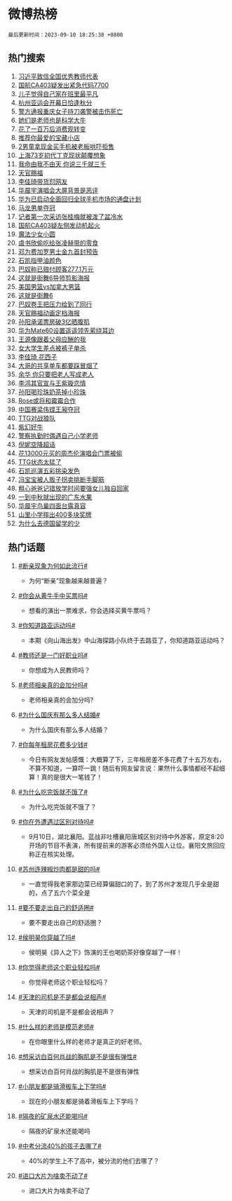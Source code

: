 # 微博热榜

`最后更新时间：2023-09-10 18:25:38 +0800`

## 热门搜索

1. [习近平致信全国优秀教师代表](https://m.weibo.cn/search?containerid=100103type%3D1%26t%3D10%26q%3D%23%E4%B9%A0%E8%BF%91%E5%B9%B3%E8%87%B4%E4%BF%A1%E5%85%A8%E5%9B%BD%E4%BC%98%E7%A7%80%E6%95%99%E5%B8%88%E4%BB%A3%E8%A1%A8%23&stream_entry_id=51&isnewpage=1&extparam=seat%3D1%26dgr%3D0%26cate%3D10103%26stream_entry_id%3D51%26pos%3D0%26filter_type%3Drealtimehot%26c_type%3D51%26display_time%3D1694341536%26pre_seqid%3D169434153637703268289)
1. [国航CA403疑发出紧急代码7700](https://m.weibo.cn/search?containerid=100103type%3D1%26t%3D10%26q%3D%23%E5%9B%BD%E8%88%AACA403%E7%96%91%E5%8F%91%E5%87%BA%E7%B4%A7%E6%80%A5%E4%BB%A3%E7%A0%817700%23&stream_entry_id=31&isnewpage=1&extparam=seat%3D1%26flag%3D1%26cate%3D5001%26filter_type%3Drealtimehot%26dgr%3D0%26q%3D%2523%25E5%259B%25BD%25E8%2588%25AACA403%25E7%2596%2591%25E5%258F%2591%25E5%2587%25BA%25E7%25B4%25A7%25E6%2580%25A5%25E4%25BB%25A3%25E7%25A0%25817700%2523%26band_rank%3D1%26realpos%3D1%26stream_entry_id%3D31%26pos%3D0%26lcate%3D5001%26c_type%3D31%26display_time%3D1694341536%26pre_seqid%3D169434153637703268289)
1. [儿子觉得自己家在班里最平凡](https://m.weibo.cn/search?containerid=100103type%3D1%26t%3D10%26q%3D%23%E5%84%BF%E5%AD%90%E8%A7%89%E5%BE%97%E8%87%AA%E5%B7%B1%E5%AE%B6%E5%9C%A8%E7%8F%AD%E9%87%8C%E6%9C%80%E5%B9%B3%E5%87%A1%23&stream_entry_id=31&isnewpage=1&extparam=seat%3D1%26flag%3D32768%26cate%3D5001%26filter_type%3Drealtimehot%26dgr%3D0%26q%3D%2523%25E5%2584%25BF%25E5%25AD%2590%25E8%25A7%2589%25E5%25BE%2597%25E8%2587%25AA%25E5%25B7%25B1%25E5%25AE%25B6%25E5%259C%25A8%25E7%258F%25AD%25E9%2587%258C%25E6%259C%2580%25E5%25B9%25B3%25E5%2587%25A1%2523%26band_rank%3D2%26realpos%3D2%26stream_entry_id%3D31%26pos%3D1%26lcate%3D5001%26c_type%3D31%26display_time%3D1694341536%26pre_seqid%3D169434153637703268289)
1. [杭州亚运会开幕日恰逢秋分](https://m.weibo.cn/search?containerid=100103type%3D1%26t%3D10%26q%3D%23%E6%9D%AD%E5%B7%9E%E4%BA%9A%E8%BF%90%E4%BC%9A%E5%BC%80%E5%B9%95%E6%97%A5%E6%81%B0%E9%80%A2%E7%A7%8B%E5%88%86%23&stream_entry_id=31&isnewpage=1&extparam=seat%3D1%26flag%3D0%26cate%3D5001%26filter_type%3Drealtimehot%26dgr%3D0%26q%3D%2523%25E6%259D%25AD%25E5%25B7%259E%25E4%25BA%259A%25E8%25BF%2590%25E4%25BC%259A%25E5%25BC%2580%25E5%25B9%2595%25E6%2597%25A5%25E6%2581%25B0%25E9%2580%25A2%25E7%25A7%258B%25E5%2588%2586%2523%26band_rank%3D3%26realpos%3D3%26stream_entry_id%3D31%26pos%3D2%26lcate%3D5001%26c_type%3D31%26display_time%3D1694341536%26pre_seqid%3D169434153637703268289)
1. [警方通报重庆女子持刀袭警被击伤死亡](https://m.weibo.cn/search?containerid=100103type%3D1%26t%3D10%26q%3D%23%E8%AD%A6%E6%96%B9%E9%80%9A%E6%8A%A5%E9%87%8D%E5%BA%86%E5%A5%B3%E5%AD%90%E6%8C%81%E5%88%80%E8%A2%AD%E8%AD%A6%E8%A2%AB%E5%87%BB%E4%BC%A4%E6%AD%BB%E4%BA%A1%23&stream_entry_id=31&isnewpage=1&extparam=seat%3D1%26flag%3D1%26cate%3D5001%26filter_type%3Drealtimehot%26dgr%3D0%26q%3D%2523%25E8%25AD%25A6%25E6%2596%25B9%25E9%2580%259A%25E6%258A%25A5%25E9%2587%258D%25E5%25BA%2586%25E5%25A5%25B3%25E5%25AD%2590%25E6%258C%2581%25E5%2588%2580%25E8%25A2%25AD%25E8%25AD%25A6%25E8%25A2%25AB%25E5%2587%25BB%25E4%25BC%25A4%25E6%25AD%25BB%25E4%25BA%25A1%2523%26band_rank%3D4%26realpos%3D4%26stream_entry_id%3D31%26pos%3D3%26lcate%3D5001%26c_type%3D31%26display_time%3D1694341536%26pre_seqid%3D169434153637703268289)
1. [她们是老师也是科学大牛](https://m.weibo.cn/search?containerid=100103type%3D1%26t%3D10%26q%3D%23%E5%A5%B9%E4%BB%AC%E6%98%AF%E8%80%81%E5%B8%88%E4%B9%9F%E6%98%AF%E7%A7%91%E5%AD%A6%E5%A4%A7%E7%89%9B%23&stream_entry_id=31&isnewpage=1&extparam=seat%3D1%26flag%3D32768%26cate%3D5001%26filter_type%3Drealtimehot%26dgr%3D0%26q%3D%2523%25E5%25A5%25B9%25E4%25BB%25AC%25E6%2598%25AF%25E8%2580%2581%25E5%25B8%2588%25E4%25B9%259F%25E6%2598%25AF%25E7%25A7%2591%25E5%25AD%25A6%25E5%25A4%25A7%25E7%2589%259B%2523%26band_rank%3D5%26realpos%3D5%26stream_entry_id%3D31%26pos%3D4%26lcate%3D5001%26c_type%3D31%26display_time%3D1694341536%26pre_seqid%3D169434153637703268289)
1. [花了一百万后消费观转变](https://m.weibo.cn/search?containerid=100103type%3D1%26t%3D10%26q%3D%23%E8%8A%B1%E4%BA%86%E4%B8%80%E7%99%BE%E4%B8%87%E5%90%8E%E6%B6%88%E8%B4%B9%E8%A7%82%E8%BD%AC%E5%8F%98%23&stream_entry_id=31&isnewpage=1&extparam=seat%3D1%26flag%3D2%26cate%3D5001%26filter_type%3Drealtimehot%26dgr%3D0%26q%3D%2523%25E8%258A%25B1%25E4%25BA%2586%25E4%25B8%2580%25E7%2599%25BE%25E4%25B8%2587%25E5%2590%258E%25E6%25B6%2588%25E8%25B4%25B9%25E8%25A7%2582%25E8%25BD%25AC%25E5%258F%2598%2523%26band_rank%3D6%26realpos%3D6%26stream_entry_id%3D31%26pos%3D5%26lcate%3D5001%26c_type%3D31%26display_time%3D1694341536%26pre_seqid%3D169434153637703268289)
1. [推荐你最爱的宝藏小店](https://m.weibo.cn/search?containerid=100103type%3D1%26t%3D10%26q%3D%23%E6%8E%A8%E8%8D%90%E4%BD%A0%E6%9C%80%E7%88%B1%E7%9A%84%E5%AE%9D%E8%97%8F%E5%B0%8F%E5%BA%97%23&stream_entry_id=31&isnewpage=1&extparam=seat%3D1%26cate%3D5001%26filter_type%3Drealtimehot%26is_ad_pos%3D1%26dgr%3D0%26topic_ad%3D1%26adid%3D202748%26q%3D%2523%25E6%258E%25A8%25E8%258D%2590%25E4%25BD%25A0%25E6%259C%2580%25E7%2588%25B1%25E7%259A%2584%25E5%25AE%259D%25E8%2597%258F%25E5%25B0%258F%25E5%25BA%2597%2523%26band_rank%3D7%26stream_entry_id%3D31%26pos%3D6%26lcate%3D5001%26c_type%3D31%26display_time%3D1694341536%26pre_seqid%3D169434153637703268289)
1. [2男童拿现金买手机被老板哄吓拒售](https://m.weibo.cn/search?containerid=100103type%3D1%26t%3D10%26q%3D%232%E7%94%B7%E7%AB%A5%E6%8B%BF%E7%8E%B0%E9%87%91%E4%B9%B0%E6%89%8B%E6%9C%BA%E8%A2%AB%E8%80%81%E6%9D%BF%E5%93%84%E5%90%93%E6%8B%92%E5%94%AE%23&stream_entry_id=31&isnewpage=1&extparam=seat%3D1%26flag%3D32768%26cate%3D5001%26filter_type%3Drealtimehot%26dgr%3D0%26q%3D%25232%25E7%2594%25B7%25E7%25AB%25A5%25E6%258B%25BF%25E7%258E%25B0%25E9%2587%2591%25E4%25B9%25B0%25E6%2589%258B%25E6%259C%25BA%25E8%25A2%25AB%25E8%2580%2581%25E6%259D%25BF%25E5%2593%2584%25E5%2590%2593%25E6%258B%2592%25E5%2594%25AE%2523%26band_rank%3D7%26realpos%3D7%26stream_entry_id%3D31%26pos%3D7%26lcate%3D5001%26c_type%3D31%26display_time%3D1694341536%26pre_seqid%3D169434153637703268289)
1. [上海73岁初代丁克现状颠覆想象](https://m.weibo.cn/search?containerid=100103type%3D1%26t%3D10%26q%3D%23%E4%B8%8A%E6%B5%B773%E5%B2%81%E5%88%9D%E4%BB%A3%E4%B8%81%E5%85%8B%E7%8E%B0%E7%8A%B6%E9%A2%A0%E8%A6%86%E6%83%B3%E8%B1%A1%23&stream_entry_id=31&isnewpage=1&extparam=seat%3D1%26flag%3D1%26cate%3D5001%26filter_type%3Drealtimehot%26dgr%3D0%26q%3D%2523%25E4%25B8%258A%25E6%25B5%25B773%25E5%25B2%2581%25E5%2588%259D%25E4%25BB%25A3%25E4%25B8%2581%25E5%2585%258B%25E7%258E%25B0%25E7%258A%25B6%25E9%25A2%25A0%25E8%25A6%2586%25E6%2583%25B3%25E8%25B1%25A1%2523%26band_rank%3D8%26realpos%3D8%26stream_entry_id%3D31%26pos%3D8%26lcate%3D5001%26c_type%3D31%26display_time%3D1694341536%26pre_seqid%3D169434153637703268289)
1. [我命由我不由天 你说三千就三千](https://m.weibo.cn/search?containerid=100103type%3D1%26t%3D10%26q%3D%E6%88%91%E5%91%BD%E7%94%B1%E6%88%91%E4%B8%8D%E7%94%B1%E5%A4%A9+%E4%BD%A0%E8%AF%B4%E4%B8%89%E5%8D%83%E5%B0%B1%E4%B8%89%E5%8D%83&stream_entry_id=31&isnewpage=1&extparam=seat%3D1%26flag%3D1%26cate%3D5001%26filter_type%3Drealtimehot%26dgr%3D0%26q%3D%25E6%2588%2591%25E5%2591%25BD%25E7%2594%25B1%25E6%2588%2591%25E4%25B8%258D%25E7%2594%25B1%25E5%25A4%25A9%2520%25E4%25BD%25A0%25E8%25AF%25B4%25E4%25B8%2589%25E5%258D%2583%25E5%25B0%25B1%25E4%25B8%2589%25E5%258D%2583%26band_rank%3D9%26realpos%3D9%26stream_entry_id%3D31%26pos%3D9%26lcate%3D5001%26c_type%3D31%26display_time%3D1694341536%26pre_seqid%3D169434153637703268289)
1. [天官赐福](https://m.weibo.cn/search?containerid=100103type%3D1%26t%3D10%26q%3D%E5%A4%A9%E5%AE%98%E8%B5%90%E7%A6%8F&stream_entry_id=31&isnewpage=1&extparam=seat%3D1%26flag%3D1%26cate%3D5001%26filter_type%3Drealtimehot%26dgr%3D0%26q%3D%25E5%25A4%25A9%25E5%25AE%2598%25E8%25B5%2590%25E7%25A6%258F%26band_rank%3D10%26realpos%3D10%26stream_entry_id%3D31%26pos%3D10%26lcate%3D5001%26c_type%3D31%26display_time%3D1694341536%26pre_seqid%3D169434153637703268289)
1. [李佳琦带货怼网友](https://m.weibo.cn/search?containerid=100103type%3D1%26t%3D10%26q%3D%23%E6%9D%8E%E4%BD%B3%E7%90%A6%E5%B8%A6%E8%B4%A7%E6%80%BC%E7%BD%91%E5%8F%8B%23&stream_entry_id=31&isnewpage=1&extparam=seat%3D1%26flag%3D2%26cate%3D5001%26filter_type%3Drealtimehot%26dgr%3D0%26q%3D%2523%25E6%259D%258E%25E4%25BD%25B3%25E7%2590%25A6%25E5%25B8%25A6%25E8%25B4%25A7%25E6%2580%25BC%25E7%25BD%2591%25E5%258F%258B%2523%26band_rank%3D11%26realpos%3D11%26stream_entry_id%3D31%26pos%3D11%26lcate%3D5001%26c_type%3D31%26display_time%3D1694341536%26pre_seqid%3D169434153637703268289)
1. [华晨宇演唱会大屏背景是恶评](https://m.weibo.cn/search?containerid=100103type%3D1%26t%3D10%26q%3D%23%E5%8D%8E%E6%99%A8%E5%AE%87%E6%BC%94%E5%94%B1%E4%BC%9A%E5%A4%A7%E5%B1%8F%E8%83%8C%E6%99%AF%E6%98%AF%E6%81%B6%E8%AF%84%23&stream_entry_id=31&isnewpage=1&extparam=seat%3D1%26flag%3D2%26cate%3D5001%26filter_type%3Drealtimehot%26dgr%3D0%26q%3D%2523%25E5%258D%258E%25E6%2599%25A8%25E5%25AE%2587%25E6%25BC%2594%25E5%2594%25B1%25E4%25BC%259A%25E5%25A4%25A7%25E5%25B1%258F%25E8%2583%258C%25E6%2599%25AF%25E6%2598%25AF%25E6%2581%25B6%25E8%25AF%2584%2523%26band_rank%3D12%26realpos%3D12%26stream_entry_id%3D31%26pos%3D12%26lcate%3D5001%26c_type%3D31%26display_time%3D1694341536%26pre_seqid%3D169434153637703268289)
1. [华为已启动全面回归全球手机市场的通盘计划](https://m.weibo.cn/search?containerid=100103type%3D1%26t%3D10%26q%3D%23%E5%8D%8E%E4%B8%BA%E5%B7%B2%E5%90%AF%E5%8A%A8%E5%85%A8%E9%9D%A2%E5%9B%9E%E5%BD%92%E5%85%A8%E7%90%83%E6%89%8B%E6%9C%BA%E5%B8%82%E5%9C%BA%E7%9A%84%E9%80%9A%E7%9B%98%E8%AE%A1%E5%88%92%23&stream_entry_id=31&isnewpage=1&extparam=seat%3D1%26flag%3D1%26cate%3D5001%26filter_type%3Drealtimehot%26dgr%3D0%26q%3D%2523%25E5%258D%258E%25E4%25B8%25BA%25E5%25B7%25B2%25E5%2590%25AF%25E5%258A%25A8%25E5%2585%25A8%25E9%259D%25A2%25E5%259B%259E%25E5%25BD%2592%25E5%2585%25A8%25E7%2590%2583%25E6%2589%258B%25E6%259C%25BA%25E5%25B8%2582%25E5%259C%25BA%25E7%259A%2584%25E9%2580%259A%25E7%259B%2598%25E8%25AE%25A1%25E5%2588%2592%2523%26band_rank%3D13%26realpos%3D13%26stream_entry_id%3D31%26pos%3D13%26lcate%3D5001%26c_type%3D31%26display_time%3D1694341536%26pre_seqid%3D169434153637703268289)
1. [马龙男单夺冠](https://m.weibo.cn/search?containerid=100103type%3D1%26t%3D10%26q%3D%23%E9%A9%AC%E9%BE%99%E7%94%B7%E5%8D%95%E5%A4%BA%E5%86%A0%23&stream_entry_id=31&isnewpage=1&extparam=seat%3D1%26flag%3D0%26cate%3D5001%26filter_type%3Drealtimehot%26dgr%3D0%26q%3D%2523%25E9%25A9%25AC%25E9%25BE%2599%25E7%2594%25B7%25E5%258D%2595%25E5%25A4%25BA%25E5%2586%25A0%2523%26band_rank%3D14%26realpos%3D14%26stream_entry_id%3D31%26pos%3D14%26lcate%3D5001%26c_type%3D31%26display_time%3D1694341536%26pre_seqid%3D169434153637703268289)
1. [记者第一次采访张桂梅就被泼了盆冷水](https://m.weibo.cn/search?containerid=100103type%3D1%26t%3D10%26q%3D%23%E8%AE%B0%E8%80%85%E7%AC%AC%E4%B8%80%E6%AC%A1%E9%87%87%E8%AE%BF%E5%BC%A0%E6%A1%82%E6%A2%85%E5%B0%B1%E8%A2%AB%E6%B3%BC%E4%BA%86%E7%9B%86%E5%86%B7%E6%B0%B4%23&stream_entry_id=31&isnewpage=1&extparam=seat%3D1%26flag%3D0%26cate%3D5001%26filter_type%3Drealtimehot%26dgr%3D0%26q%3D%2523%25E8%25AE%25B0%25E8%2580%2585%25E7%25AC%25AC%25E4%25B8%2580%25E6%25AC%25A1%25E9%2587%2587%25E8%25AE%25BF%25E5%25BC%25A0%25E6%25A1%2582%25E6%25A2%2585%25E5%25B0%25B1%25E8%25A2%25AB%25E6%25B3%25BC%25E4%25BA%2586%25E7%259B%2586%25E5%2586%25B7%25E6%25B0%25B4%2523%26band_rank%3D15%26realpos%3D15%26stream_entry_id%3D31%26pos%3D15%26lcate%3D5001%26c_type%3D31%26display_time%3D1694341536%26pre_seqid%3D169434153637703268289)
1. [国航CA403疑左侧发动机起火](https://m.weibo.cn/search?containerid=100103type%3D1%26t%3D10%26q%3D%23%E5%9B%BD%E8%88%AACA403%E7%96%91%E5%B7%A6%E4%BE%A7%E5%8F%91%E5%8A%A8%E6%9C%BA%E8%B5%B7%E7%81%AB%23&stream_entry_id=31&isnewpage=1&extparam=seat%3D1%26flag%3D1%26cate%3D5001%26filter_type%3Drealtimehot%26dgr%3D0%26q%3D%2523%25E5%259B%25BD%25E8%2588%25AACA403%25E7%2596%2591%25E5%25B7%25A6%25E4%25BE%25A7%25E5%258F%2591%25E5%258A%25A8%25E6%259C%25BA%25E8%25B5%25B7%25E7%2581%25AB%2523%26band_rank%3D16%26realpos%3D16%26stream_entry_id%3D31%26pos%3D16%26lcate%3D5001%26c_type%3D31%26display_time%3D1694341536%26pre_seqid%3D169434153637703268289)
1. [魔法少女小圆](https://m.weibo.cn/search?containerid=100103type%3D1%26t%3D10%26q%3D%23%E9%AD%94%E6%B3%95%E5%B0%91%E5%A5%B3%E5%B0%8F%E5%9C%86%23&stream_entry_id=31&isnewpage=1&extparam=seat%3D1%26flag%3D1%26cate%3D5001%26filter_type%3Drealtimehot%26dgr%3D0%26q%3D%2523%25E9%25AD%2594%25E6%25B3%2595%25E5%25B0%2591%25E5%25A5%25B3%25E5%25B0%258F%25E5%259C%2586%2523%26band_rank%3D17%26realpos%3D17%26stream_entry_id%3D31%26pos%3D17%26lcate%3D5001%26c_type%3D31%26display_time%3D1694341536%26pre_seqid%3D169434153637703268289)
1. [虞书欣偷吃给张凌赫带的零食](https://m.weibo.cn/search?containerid=100103type%3D1%26t%3D10%26q%3D%23%E8%99%9E%E4%B9%A6%E6%AC%A3%E5%81%B7%E5%90%83%E7%BB%99%E5%BC%A0%E5%87%8C%E8%B5%AB%E5%B8%A6%E7%9A%84%E9%9B%B6%E9%A3%9F%23&stream_entry_id=31&isnewpage=1&extparam=seat%3D1%26flag%3D1%26cate%3D5001%26filter_type%3Drealtimehot%26dgr%3D0%26q%3D%2523%25E8%2599%259E%25E4%25B9%25A6%25E6%25AC%25A3%25E5%2581%25B7%25E5%2590%2583%25E7%25BB%2599%25E5%25BC%25A0%25E5%2587%258C%25E8%25B5%25AB%25E5%25B8%25A6%25E7%259A%2584%25E9%259B%25B6%25E9%25A3%259F%2523%26band_rank%3D18%26realpos%3D18%26stream_entry_id%3D31%26pos%3D18%26lcate%3D5001%26c_type%3D31%26display_time%3D1694341536%26pre_seqid%3D169434153637703268289)
1. [邓为费加罗男士金九首封预告](https://m.weibo.cn/search?containerid=100103type%3D1%26t%3D10%26q%3D%23%E9%82%93%E4%B8%BA%E8%B4%B9%E5%8A%A0%E7%BD%97%E7%94%B7%E5%A3%AB%E9%87%91%E4%B9%9D%E9%A6%96%E5%B0%81%E9%A2%84%E5%91%8A%23&stream_entry_id=31&isnewpage=1&extparam=seat%3D1%26flag%3D1%26cate%3D5001%26filter_type%3Drealtimehot%26dgr%3D0%26q%3D%2523%25E9%2582%2593%25E4%25B8%25BA%25E8%25B4%25B9%25E5%258A%25A0%25E7%25BD%2597%25E7%2594%25B7%25E5%25A3%25AB%25E9%2587%2591%25E4%25B9%259D%25E9%25A6%2596%25E5%25B0%2581%25E9%25A2%2584%25E5%2591%258A%2523%26band_rank%3D19%26realpos%3D19%26stream_entry_id%3D31%26pos%3D19%26lcate%3D5001%26c_type%3D31%26display_time%3D1694341536%26pre_seqid%3D169434153637703268289)
1. [石凯指甲油颜色](https://m.weibo.cn/search?containerid=100103type%3D1%26t%3D10%26q%3D%23%E7%9F%B3%E5%87%AF%E6%8C%87%E7%94%B2%E6%B2%B9%E9%A2%9C%E8%89%B2%23&stream_entry_id=31&isnewpage=1&extparam=seat%3D1%26flag%3D1%26cate%3D5001%26filter_type%3Drealtimehot%26dgr%3D0%26q%3D%2523%25E7%259F%25B3%25E5%2587%25AF%25E6%258C%2587%25E7%2594%25B2%25E6%25B2%25B9%25E9%25A2%259C%25E8%2589%25B2%2523%26band_rank%3D20%26realpos%3D20%26stream_entry_id%3D31%26pos%3D20%26lcate%3D5001%26c_type%3D31%26display_time%3D1694341536%26pre_seqid%3D169434153637703268289)
1. [巴奴称已赔付顾客277.1万元](https://m.weibo.cn/search?containerid=100103type%3D1%26t%3D10%26q%3D%23%E5%B7%B4%E5%A5%B4%E7%A7%B0%E5%B7%B2%E8%B5%94%E4%BB%98%E9%A1%BE%E5%AE%A2277.1%E4%B8%87%E5%85%83%23&stream_entry_id=31&isnewpage=1&extparam=seat%3D1%26flag%3D1%26cate%3D5001%26filter_type%3Drealtimehot%26dgr%3D0%26q%3D%2523%25E5%25B7%25B4%25E5%25A5%25B4%25E7%25A7%25B0%25E5%25B7%25B2%25E8%25B5%2594%25E4%25BB%2598%25E9%25A1%25BE%25E5%25AE%25A2277.1%25E4%25B8%2587%25E5%2585%2583%2523%26band_rank%3D21%26realpos%3D21%26stream_entry_id%3D31%26pos%3D21%26lcate%3D5001%26c_type%3D31%26display_time%3D1694341536%26pre_seqid%3D169434153637703268289)
1. [这就是街舞6导师剪影海报](https://m.weibo.cn/search?containerid=100103type%3D1%26t%3D10%26q%3D%23%E8%BF%99%E5%B0%B1%E6%98%AF%E8%A1%97%E8%88%9E6%E5%AF%BC%E5%B8%88%E5%89%AA%E5%BD%B1%E6%B5%B7%E6%8A%A5%23&stream_entry_id=31&isnewpage=1&extparam=seat%3D1%26flag%3D1%26cate%3D5001%26filter_type%3Drealtimehot%26dgr%3D0%26q%3D%2523%25E8%25BF%2599%25E5%25B0%25B1%25E6%2598%25AF%25E8%25A1%2597%25E8%2588%259E6%25E5%25AF%25BC%25E5%25B8%2588%25E5%2589%25AA%25E5%25BD%25B1%25E6%25B5%25B7%25E6%258A%25A5%2523%26band_rank%3D22%26realpos%3D22%26stream_entry_id%3D31%26pos%3D22%26lcate%3D5001%26c_type%3D31%26display_time%3D1694341536%26pre_seqid%3D169434153637703268289)
1. [美国男篮vs加拿大男篮](https://m.weibo.cn/search?containerid=100103type%3D1%26t%3D10%26q%3D%23%E7%BE%8E%E5%9B%BD%E7%94%B7%E7%AF%AEvs%E5%8A%A0%E6%8B%BF%E5%A4%A7%E7%94%B7%E7%AF%AE%23&stream_entry_id=31&isnewpage=1&extparam=seat%3D1%26flag%3D1%26cate%3D5001%26filter_type%3Drealtimehot%26dgr%3D0%26q%3D%2523%25E7%25BE%258E%25E5%259B%25BD%25E7%2594%25B7%25E7%25AF%25AEvs%25E5%258A%25A0%25E6%258B%25BF%25E5%25A4%25A7%25E7%2594%25B7%25E7%25AF%25AE%2523%26band_rank%3D23%26realpos%3D23%26stream_entry_id%3D31%26pos%3D23%26lcate%3D5001%26c_type%3D31%26display_time%3D1694341536%26pre_seqid%3D169434153637703268289)
1. [这就是街舞6](https://m.weibo.cn/search?containerid=100103type%3D1%26t%3D10%26q%3D%E8%BF%99%E5%B0%B1%E6%98%AF%E8%A1%97%E8%88%9E6&stream_entry_id=31&isnewpage=1&extparam=seat%3D1%26flag%3D1%26cate%3D5001%26filter_type%3Drealtimehot%26dgr%3D0%26q%3D%25E8%25BF%2599%25E5%25B0%25B1%25E6%2598%25AF%25E8%25A1%2597%25E8%2588%259E6%26band_rank%3D24%26realpos%3D24%26stream_entry_id%3D31%26pos%3D24%26lcate%3D5001%26c_type%3D31%26display_time%3D1694341536%26pre_seqid%3D169434153637703268289)
1. [巴奴卷王把压力给到了同行](https://m.weibo.cn/search?containerid=100103type%3D1%26t%3D10%26q%3D%23%E5%B7%B4%E5%A5%B4%E5%8D%B7%E7%8E%8B%E6%8A%8A%E5%8E%8B%E5%8A%9B%E7%BB%99%E5%88%B0%E4%BA%86%E5%90%8C%E8%A1%8C%23&stream_entry_id=31&isnewpage=1&extparam=seat%3D1%26flag%3D0%26cate%3D5001%26filter_type%3Drealtimehot%26dgr%3D0%26adid%3D202770%26q%3D%2523%25E5%25B7%25B4%25E5%25A5%25B4%25E5%258D%25B7%25E7%258E%258B%25E6%258A%258A%25E5%258E%258B%25E5%258A%259B%25E7%25BB%2599%25E5%2588%25B0%25E4%25BA%2586%25E5%2590%258C%25E8%25A1%258C%2523%26band_rank%3D25%26realpos%3D25%26stream_entry_id%3D31%26pos%3D25%26lcate%3D5001%26c_type%3D31%26display_time%3D1694341536%26pre_seqid%3D169434153637703268289)
1. [天官赐福动画定档海报](https://m.weibo.cn/search?containerid=100103type%3D1%26t%3D10%26q%3D%E5%A4%A9%E5%AE%98%E8%B5%90%E7%A6%8F%E5%8A%A8%E7%94%BB%E5%AE%9A%E6%A1%A3%E6%B5%B7%E6%8A%A5&stream_entry_id=31&isnewpage=1&extparam=seat%3D1%26flag%3D0%26cate%3D5001%26filter_type%3Drealtimehot%26dgr%3D0%26q%3D%25E5%25A4%25A9%25E5%25AE%2598%25E8%25B5%2590%25E7%25A6%258F%25E5%258A%25A8%25E7%2594%25BB%25E5%25AE%259A%25E6%25A1%25A3%25E6%25B5%25B7%25E6%258A%25A5%26band_rank%3D26%26realpos%3D26%26stream_entry_id%3D31%26pos%3D26%26lcate%3D5001%26c_type%3D31%26display_time%3D1694341536%26pre_seqid%3D169434153637703268289)
1. [孙阳承诺票房破3亿晒腹肌](https://m.weibo.cn/search?containerid=100103type%3D1%26t%3D10%26q%3D%23%E5%AD%99%E9%98%B3%E6%89%BF%E8%AF%BA%E7%A5%A8%E6%88%BF%E7%A0%B43%E4%BA%BF%E6%99%92%E8%85%B9%E8%82%8C%23&stream_entry_id=31&isnewpage=1&extparam=seat%3D1%26flag%3D0%26cate%3D5001%26filter_type%3Drealtimehot%26dgr%3D0%26q%3D%2523%25E5%25AD%2599%25E9%2598%25B3%25E6%2589%25BF%25E8%25AF%25BA%25E7%25A5%25A8%25E6%2588%25BF%25E7%25A0%25B43%25E4%25BA%25BF%25E6%2599%2592%25E8%2585%25B9%25E8%2582%258C%2523%26band_rank%3D27%26realpos%3D27%26stream_entry_id%3D31%26pos%3D27%26lcate%3D5001%26c_type%3D31%26display_time%3D1694341536%26pre_seqid%3D169434153637703268289)
1. [华为Mate60设置遥遥领先萦绕耳边](https://m.weibo.cn/search?containerid=100103type%3D1%26t%3D10%26q%3D%E5%8D%8E%E4%B8%BAMate60%E8%AE%BE%E7%BD%AE%E9%81%A5%E9%81%A5%E9%A2%86%E5%85%88%E8%90%A6%E7%BB%95%E8%80%B3%E8%BE%B9&stream_entry_id=31&isnewpage=1&extparam=seat%3D1%26flag%3D0%26cate%3D5001%26filter_type%3Drealtimehot%26dgr%3D0%26q%3D%25E5%258D%258E%25E4%25B8%25BAMate60%25E8%25AE%25BE%25E7%25BD%25AE%25E9%2581%25A5%25E9%2581%25A5%25E9%25A2%2586%25E5%2585%2588%25E8%2590%25A6%25E7%25BB%2595%25E8%2580%25B3%25E8%25BE%25B9%26band_rank%3D28%26realpos%3D28%26stream_entry_id%3D31%26pos%3D28%26lcate%3D5001%26c_type%3D31%26display_time%3D1694341536%26pre_seqid%3D169434153637703268289)
1. [王源像跟着父母应酬的我](https://m.weibo.cn/search?containerid=100103type%3D1%26t%3D10%26q%3D%E7%8E%8B%E6%BA%90%E5%83%8F%E8%B7%9F%E7%9D%80%E7%88%B6%E6%AF%8D%E5%BA%94%E9%85%AC%E7%9A%84%E6%88%91&stream_entry_id=31&isnewpage=1&extparam=seat%3D1%26flag%3D0%26cate%3D5001%26filter_type%3Drealtimehot%26dgr%3D0%26q%3D%25E7%258E%258B%25E6%25BA%2590%25E5%2583%258F%25E8%25B7%259F%25E7%259D%2580%25E7%2588%25B6%25E6%25AF%258D%25E5%25BA%2594%25E9%2585%25AC%25E7%259A%2584%25E6%2588%2591%26band_rank%3D29%26realpos%3D29%26stream_entry_id%3D31%26pos%3D29%26lcate%3D5001%26c_type%3D31%26display_time%3D1694341536%26pre_seqid%3D169434153637703268289)
1. [女大学生差点被裤子单杀](https://m.weibo.cn/search?containerid=100103type%3D1%26t%3D10%26q%3D%23%E5%A5%B3%E5%A4%A7%E5%AD%A6%E7%94%9F%E5%B7%AE%E7%82%B9%E8%A2%AB%E8%A3%A4%E5%AD%90%E5%8D%95%E6%9D%80%23&stream_entry_id=31&isnewpage=1&extparam=seat%3D1%26flag%3D0%26cate%3D5001%26filter_type%3Drealtimehot%26dgr%3D0%26q%3D%2523%25E5%25A5%25B3%25E5%25A4%25A7%25E5%25AD%25A6%25E7%2594%259F%25E5%25B7%25AE%25E7%2582%25B9%25E8%25A2%25AB%25E8%25A3%25A4%25E5%25AD%2590%25E5%258D%2595%25E6%259D%2580%2523%26band_rank%3D30%26realpos%3D30%26stream_entry_id%3D31%26pos%3D30%26lcate%3D5001%26c_type%3D31%26display_time%3D1694341536%26pre_seqid%3D169434153637703268289)
1. [李佳琦 花西子](https://m.weibo.cn/search?containerid=100103type%3D1%26t%3D10%26q%3D%E6%9D%8E%E4%BD%B3%E7%90%A6+%E8%8A%B1%E8%A5%BF%E5%AD%90&stream_entry_id=31&isnewpage=1&extparam=seat%3D1%26flag%3D0%26cate%3D5001%26filter_type%3Drealtimehot%26dgr%3D0%26q%3D%25E6%259D%258E%25E4%25BD%25B3%25E7%2590%25A6%2520%25E8%258A%25B1%25E8%25A5%25BF%25E5%25AD%2590%26band_rank%3D31%26realpos%3D31%26stream_entry_id%3D31%26pos%3D31%26lcate%3D5001%26c_type%3D31%26display_time%3D1694341536%26pre_seqid%3D169434153637703268289)
1. [大哥的共享单车都要踩冒烟了](https://m.weibo.cn/search?containerid=100103type%3D1%26t%3D10%26q%3D%E5%A4%A7%E5%93%A5%E7%9A%84%E5%85%B1%E4%BA%AB%E5%8D%95%E8%BD%A6%E9%83%BD%E8%A6%81%E8%B8%A9%E5%86%92%E7%83%9F%E4%BA%86&stream_entry_id=31&isnewpage=1&extparam=seat%3D1%26flag%3D1%26cate%3D5001%26filter_type%3Drealtimehot%26dgr%3D0%26q%3D%25E5%25A4%25A7%25E5%2593%25A5%25E7%259A%2584%25E5%2585%25B1%25E4%25BA%25AB%25E5%258D%2595%25E8%25BD%25A6%25E9%2583%25BD%25E8%25A6%2581%25E8%25B8%25A9%25E5%2586%2592%25E7%2583%259F%25E4%25BA%2586%26band_rank%3D32%26realpos%3D32%26stream_entry_id%3D31%26pos%3D32%26lcate%3D5001%26c_type%3D31%26display_time%3D1694341536%26pre_seqid%3D169434153637703268289)
1. [余华 你只要把老人写成老人](https://m.weibo.cn/search?containerid=100103type%3D1%26t%3D10%26q%3D%E4%BD%99%E5%8D%8E+%E4%BD%A0%E5%8F%AA%E8%A6%81%E6%8A%8A%E8%80%81%E4%BA%BA%E5%86%99%E6%88%90%E8%80%81%E4%BA%BA&stream_entry_id=31&isnewpage=1&extparam=seat%3D1%26flag%3D1%26cate%3D5001%26filter_type%3Drealtimehot%26dgr%3D0%26q%3D%25E4%25BD%2599%25E5%258D%258E%2520%25E4%25BD%25A0%25E5%258F%25AA%25E8%25A6%2581%25E6%258A%258A%25E8%2580%2581%25E4%25BA%25BA%25E5%2586%2599%25E6%2588%2590%25E8%2580%2581%25E4%25BA%25BA%26band_rank%3D33%26realpos%3D33%26stream_entry_id%3D31%26pos%3D33%26lcate%3D5001%26c_type%3D31%26display_time%3D1694341536%26pre_seqid%3D169434153637703268289)
1. [李鸿其官宣与王紫璇恋情](https://m.weibo.cn/search?containerid=100103type%3D1%26t%3D10%26q%3D%23%E6%9D%8E%E9%B8%BF%E5%85%B6%E5%AE%98%E5%AE%A3%E4%B8%8E%E7%8E%8B%E7%B4%AB%E7%92%87%E6%81%8B%E6%83%85%23&stream_entry_id=31&isnewpage=1&extparam=seat%3D1%26flag%3D0%26cate%3D5001%26filter_type%3Drealtimehot%26dgr%3D0%26q%3D%2523%25E6%259D%258E%25E9%25B8%25BF%25E5%2585%25B6%25E5%25AE%2598%25E5%25AE%25A3%25E4%25B8%258E%25E7%258E%258B%25E7%25B4%25AB%25E7%2592%2587%25E6%2581%258B%25E6%2583%2585%2523%26band_rank%3D34%26realpos%3D34%26stream_entry_id%3D31%26pos%3D34%26lcate%3D5001%26c_type%3D31%26display_time%3D1694341536%26pre_seqid%3D169434153637703268289)
1. [孙阳喝珍珠奶茶掉小珍珠](https://m.weibo.cn/search?containerid=100103type%3D1%26t%3D10%26q%3D%23%E5%AD%99%E9%98%B3%E5%96%9D%E7%8F%8D%E7%8F%A0%E5%A5%B6%E8%8C%B6%E6%8E%89%E5%B0%8F%E7%8F%8D%E7%8F%A0%23&stream_entry_id=31&isnewpage=1&extparam=seat%3D1%26flag%3D1%26cate%3D5001%26filter_type%3Drealtimehot%26dgr%3D0%26q%3D%2523%25E5%25AD%2599%25E9%2598%25B3%25E5%2596%259D%25E7%258F%258D%25E7%258F%25A0%25E5%25A5%25B6%25E8%258C%25B6%25E6%258E%2589%25E5%25B0%258F%25E7%258F%258D%25E7%258F%25A0%2523%26band_rank%3D35%26realpos%3D35%26stream_entry_id%3D31%26pos%3D35%26lcate%3D5001%26c_type%3D31%26display_time%3D1694341536%26pre_seqid%3D169434153637703268289)
1. [Rose或将和霉霉合作](https://m.weibo.cn/search?containerid=100103type%3D1%26t%3D10%26q%3D%23Rose%E6%88%96%E5%B0%86%E5%92%8C%E9%9C%89%E9%9C%89%E5%90%88%E4%BD%9C%23&stream_entry_id=31&isnewpage=1&extparam=seat%3D1%26flag%3D0%26cate%3D5001%26filter_type%3Drealtimehot%26dgr%3D0%26q%3D%2523Rose%25E6%2588%2596%25E5%25B0%2586%25E5%2592%258C%25E9%259C%2589%25E9%259C%2589%25E5%2590%2588%25E4%25BD%259C%2523%26band_rank%3D36%26realpos%3D36%26stream_entry_id%3D31%26pos%3D36%26lcate%3D5001%26c_type%3D31%26display_time%3D1694341536%26pre_seqid%3D169434153637703268289)
1. [中国赛梁伟铿王昶夺冠](https://m.weibo.cn/search?containerid=100103type%3D1%26t%3D10%26q%3D%23%E4%B8%AD%E5%9B%BD%E8%B5%9B%E6%A2%81%E4%BC%9F%E9%93%BF%E7%8E%8B%E6%98%B6%E5%A4%BA%E5%86%A0%23&stream_entry_id=31&isnewpage=1&extparam=seat%3D1%26flag%3D1%26cate%3D5001%26filter_type%3Drealtimehot%26dgr%3D0%26q%3D%2523%25E4%25B8%25AD%25E5%259B%25BD%25E8%25B5%259B%25E6%25A2%2581%25E4%25BC%259F%25E9%2593%25BF%25E7%258E%258B%25E6%2598%25B6%25E5%25A4%25BA%25E5%2586%25A0%2523%26band_rank%3D37%26realpos%3D37%26stream_entry_id%3D31%26pos%3D37%26lcate%3D5001%26c_type%3D31%26display_time%3D1694341536%26pre_seqid%3D169434153637703268289)
1. [TTG对战狼队](https://m.weibo.cn/search?containerid=100103type%3D1%26t%3D10%26q%3D%23TTG%E5%AF%B9%E6%88%98%E7%8B%BC%E9%98%9F%23&stream_entry_id=31&isnewpage=1&extparam=seat%3D1%26flag%3D0%26cate%3D5001%26filter_type%3Drealtimehot%26dgr%3D0%26q%3D%2523TTG%25E5%25AF%25B9%25E6%2588%2598%25E7%258B%25BC%25E9%2598%259F%2523%26band_rank%3D38%26realpos%3D38%26stream_entry_id%3D31%26pos%3D38%26lcate%3D5001%26c_type%3D31%26display_time%3D1694341536%26pre_seqid%3D169434153637703268289)
1. [紫幻好牛](https://m.weibo.cn/search?containerid=100103type%3D1%26t%3D10%26q%3D%23%E7%B4%AB%E5%B9%BB%E5%A5%BD%E7%89%9B%23&stream_entry_id=31&isnewpage=1&extparam=seat%3D1%26flag%3D1%26cate%3D5001%26filter_type%3Drealtimehot%26dgr%3D0%26q%3D%2523%25E7%25B4%25AB%25E5%25B9%25BB%25E5%25A5%25BD%25E7%2589%259B%2523%26band_rank%3D39%26realpos%3D39%26stream_entry_id%3D31%26pos%3D39%26lcate%3D5001%26c_type%3D31%26display_time%3D1694341536%26pre_seqid%3D169434153637703268289)
1. [警察执勤时偶遇自己小学老师](https://m.weibo.cn/search?containerid=100103type%3D1%26t%3D10%26q%3D%23%E8%AD%A6%E5%AF%9F%E6%89%A7%E5%8B%A4%E6%97%B6%E5%81%B6%E9%81%87%E8%87%AA%E5%B7%B1%E5%B0%8F%E5%AD%A6%E8%80%81%E5%B8%88%23&stream_entry_id=31&isnewpage=1&extparam=seat%3D1%26flag%3D32768%26cate%3D5001%26filter_type%3Drealtimehot%26dgr%3D0%26q%3D%2523%25E8%25AD%25A6%25E5%25AF%259F%25E6%2589%25A7%25E5%258B%25A4%25E6%2597%25B6%25E5%2581%25B6%25E9%2581%2587%25E8%2587%25AA%25E5%25B7%25B1%25E5%25B0%258F%25E5%25AD%25A6%25E8%2580%2581%25E5%25B8%2588%2523%26band_rank%3D40%26realpos%3D40%26stream_entry_id%3D31%26pos%3D40%26lcate%3D5001%26c_type%3D31%26display_time%3D1694341536%26pre_seqid%3D169434153637703268289)
1. [倪妮空降超话](https://m.weibo.cn/search?containerid=100103type%3D1%26t%3D10%26q%3D%E5%80%AA%E5%A6%AE%E7%A9%BA%E9%99%8D%E8%B6%85%E8%AF%9D&stream_entry_id=31&isnewpage=1&extparam=seat%3D1%26flag%3D1%26cate%3D5001%26filter_type%3Drealtimehot%26dgr%3D0%26q%3D%25E5%2580%25AA%25E5%25A6%25AE%25E7%25A9%25BA%25E9%2599%258D%25E8%25B6%2585%25E8%25AF%259D%26band_rank%3D41%26realpos%3D41%26stream_entry_id%3D31%26pos%3D41%26lcate%3D5001%26c_type%3D31%26display_time%3D1694341536%26pre_seqid%3D169434153637703268289)
1. [花13000元买的周杰伦演唱会门票被偷](https://m.weibo.cn/search?containerid=100103type%3D1%26t%3D10%26q%3D%23%E8%8A%B113000%E5%85%83%E4%B9%B0%E7%9A%84%E5%91%A8%E6%9D%B0%E4%BC%A6%E6%BC%94%E5%94%B1%E4%BC%9A%E9%97%A8%E7%A5%A8%E8%A2%AB%E5%81%B7%23&stream_entry_id=31&isnewpage=1&extparam=seat%3D1%26flag%3D0%26cate%3D5001%26filter_type%3Drealtimehot%26dgr%3D0%26q%3D%2523%25E8%258A%25B113000%25E5%2585%2583%25E4%25B9%25B0%25E7%259A%2584%25E5%2591%25A8%25E6%259D%25B0%25E4%25BC%25A6%25E6%25BC%2594%25E5%2594%25B1%25E4%25BC%259A%25E9%2597%25A8%25E7%25A5%25A8%25E8%25A2%25AB%25E5%2581%25B7%2523%26band_rank%3D42%26realpos%3D42%26stream_entry_id%3D31%26pos%3D42%26lcate%3D5001%26c_type%3D31%26display_time%3D1694341536%26pre_seqid%3D169434153637703268289)
1. [TTG状态太猛了](https://m.weibo.cn/search?containerid=100103type%3D1%26t%3D10%26q%3D%23TTG%E7%8A%B6%E6%80%81%E5%A4%AA%E7%8C%9B%E4%BA%86%23&stream_entry_id=31&isnewpage=1&extparam=seat%3D1%26flag%3D1%26cate%3D5001%26filter_type%3Drealtimehot%26dgr%3D0%26q%3D%2523TTG%25E7%258A%25B6%25E6%2580%2581%25E5%25A4%25AA%25E7%258C%259B%25E4%25BA%2586%2523%26band_rank%3D43%26realpos%3D43%26stream_entry_id%3D31%26pos%3D43%26lcate%3D5001%26c_type%3D31%26display_time%3D1694341536%26pre_seqid%3D169434153637703268289)
1. [石凯巡演五彩挑染发色](https://m.weibo.cn/search?containerid=100103type%3D1%26t%3D10%26q%3D%23%E7%9F%B3%E5%87%AF%E5%B7%A1%E6%BC%94%E4%BA%94%E5%BD%A9%E6%8C%91%E6%9F%93%E5%8F%91%E8%89%B2%23&stream_entry_id=31&isnewpage=1&extparam=seat%3D1%26flag%3D1%26cate%3D5001%26filter_type%3Drealtimehot%26dgr%3D0%26q%3D%2523%25E7%259F%25B3%25E5%2587%25AF%25E5%25B7%25A1%25E6%25BC%2594%25E4%25BA%2594%25E5%25BD%25A9%25E6%258C%2591%25E6%259F%2593%25E5%258F%2591%25E8%2589%25B2%2523%26band_rank%3D44%26realpos%3D44%26stream_entry_id%3D31%26pos%3D44%26lcate%3D5001%26c_type%3D31%26display_time%3D1694341536%26pre_seqid%3D169434153637703268289)
1. [冯宝宝被人贩子拐卖挑断手脚筋](https://m.weibo.cn/search?containerid=100103type%3D1%26t%3D10%26q%3D%23%E5%86%AF%E5%AE%9D%E5%AE%9D%E8%A2%AB%E4%BA%BA%E8%B4%A9%E5%AD%90%E6%8B%90%E5%8D%96%E6%8C%91%E6%96%AD%E6%89%8B%E8%84%9A%E7%AD%8B%23&stream_entry_id=31&isnewpage=1&extparam=seat%3D1%26flag%3D0%26cate%3D5001%26filter_type%3Drealtimehot%26dgr%3D0%26q%3D%2523%25E5%2586%25AF%25E5%25AE%259D%25E5%25AE%259D%25E8%25A2%25AB%25E4%25BA%25BA%25E8%25B4%25A9%25E5%25AD%2590%25E6%258B%2590%25E5%258D%2596%25E6%258C%2591%25E6%2596%25AD%25E6%2589%258B%25E8%2584%259A%25E7%25AD%258B%2523%26band_rank%3D45%26realpos%3D45%26stream_entry_id%3D31%26pos%3D45%26lcate%3D5001%26c_type%3D31%26display_time%3D1694341536%26pre_seqid%3D169434153637703268289)
1. [粗心爸爸记错放学时间要强女儿独自回家](https://m.weibo.cn/search?containerid=100103type%3D1%26t%3D10%26q%3D%23%E7%B2%97%E5%BF%83%E7%88%B8%E7%88%B8%E8%AE%B0%E9%94%99%E6%94%BE%E5%AD%A6%E6%97%B6%E9%97%B4%E8%A6%81%E5%BC%BA%E5%A5%B3%E5%84%BF%E7%8B%AC%E8%87%AA%E5%9B%9E%E5%AE%B6%23&stream_entry_id=31&isnewpage=1&extparam=seat%3D1%26flag%3D0%26cate%3D5001%26filter_type%3Drealtimehot%26dgr%3D0%26q%3D%2523%25E7%25B2%2597%25E5%25BF%2583%25E7%2588%25B8%25E7%2588%25B8%25E8%25AE%25B0%25E9%2594%2599%25E6%2594%25BE%25E5%25AD%25A6%25E6%2597%25B6%25E9%2597%25B4%25E8%25A6%2581%25E5%25BC%25BA%25E5%25A5%25B3%25E5%2584%25BF%25E7%258B%25AC%25E8%2587%25AA%25E5%259B%259E%25E5%25AE%25B6%2523%26band_rank%3D46%26realpos%3D46%26stream_entry_id%3D31%26pos%3D46%26lcate%3D5001%26c_type%3D31%26display_time%3D1694341536%26pre_seqid%3D169434153637703268289)
1. [一到中秋就出现的广东水果](https://m.weibo.cn/search?containerid=100103type%3D1%26t%3D10%26q%3D%23%E4%B8%80%E5%88%B0%E4%B8%AD%E7%A7%8B%E5%B0%B1%E5%87%BA%E7%8E%B0%E7%9A%84%E5%B9%BF%E4%B8%9C%E6%B0%B4%E6%9E%9C%23&stream_entry_id=31&isnewpage=1&extparam=seat%3D1%26flag%3D1%26cate%3D5001%26filter_type%3Drealtimehot%26dgr%3D0%26q%3D%2523%25E4%25B8%2580%25E5%2588%25B0%25E4%25B8%25AD%25E7%25A7%258B%25E5%25B0%25B1%25E5%2587%25BA%25E7%258E%25B0%25E7%259A%2584%25E5%25B9%25BF%25E4%25B8%259C%25E6%25B0%25B4%25E6%259E%259C%2523%26band_rank%3D47%26realpos%3D47%26stream_entry_id%3D31%26pos%3D47%26lcate%3D5001%26c_type%3D31%26display_time%3D1694341536%26pre_seqid%3D169434153637703268289)
1. [华晨宇鸟巢四面台露真容](https://m.weibo.cn/search?containerid=100103type%3D1%26t%3D10%26q%3D%23%E5%8D%8E%E6%99%A8%E5%AE%87%E9%B8%9F%E5%B7%A2%E5%9B%9B%E9%9D%A2%E5%8F%B0%E9%9C%B2%E7%9C%9F%E5%AE%B9%23&stream_entry_id=31&isnewpage=1&extparam=seat%3D1%26flag%3D0%26cate%3D5001%26filter_type%3Drealtimehot%26dgr%3D0%26q%3D%2523%25E5%258D%258E%25E6%2599%25A8%25E5%25AE%2587%25E9%25B8%259F%25E5%25B7%25A2%25E5%259B%259B%25E9%259D%25A2%25E5%258F%25B0%25E9%259C%25B2%25E7%259C%259F%25E5%25AE%25B9%2523%26band_rank%3D48%26realpos%3D48%26stream_entry_id%3D31%26pos%3D48%26lcate%3D5001%26c_type%3D31%26display_time%3D1694341536%26pre_seqid%3D169434153637703268289)
1. [山里小学摔出400多块奖牌](https://m.weibo.cn/search?containerid=100103type%3D1%26t%3D10%26q%3D%23%E5%B1%B1%E9%87%8C%E5%B0%8F%E5%AD%A6%E6%91%94%E5%87%BA400%E5%A4%9A%E5%9D%97%E5%A5%96%E7%89%8C%23&stream_entry_id=31&isnewpage=1&extparam=seat%3D1%26flag%3D32768%26cate%3D5001%26filter_type%3Drealtimehot%26dgr%3D0%26q%3D%2523%25E5%25B1%25B1%25E9%2587%258C%25E5%25B0%258F%25E5%25AD%25A6%25E6%2591%2594%25E5%2587%25BA400%25E5%25A4%259A%25E5%259D%2597%25E5%25A5%2596%25E7%2589%258C%2523%26band_rank%3D49%26realpos%3D49%26stream_entry_id%3D31%26pos%3D49%26lcate%3D5001%26c_type%3D31%26display_time%3D1694341536%26pre_seqid%3D169434153637703268289)
1. [为什么去德国留学的少](https://m.weibo.cn/search?containerid=100103type%3D1%26t%3D10%26q%3D%E4%B8%BA%E4%BB%80%E4%B9%88%E5%8E%BB%E5%BE%B7%E5%9B%BD%E7%95%99%E5%AD%A6%E7%9A%84%E5%B0%91&stream_entry_id=31&isnewpage=1&extparam=seat%3D1%26flag%3D0%26cate%3D5001%26filter_type%3Drealtimehot%26dgr%3D0%26q%3D%25E4%25B8%25BA%25E4%25BB%2580%25E4%25B9%2588%25E5%258E%25BB%25E5%25BE%25B7%25E5%259B%25BD%25E7%2595%2599%25E5%25AD%25A6%25E7%259A%2584%25E5%25B0%2591%26band_rank%3D50%26realpos%3D50%26stream_entry_id%3D31%26pos%3D50%26lcate%3D5001%26c_type%3D31%26display_time%3D1694341536%26pre_seqid%3D169434153637703268289)

## 热门话题

1. [#断亲现象为何如此流行#](https://m.weibo.cn/search?containerid=231522type%3D1%26t%3D10%26q%3D%23%E6%96%AD%E4%BA%B2%E7%8E%B0%E8%B1%A1%E4%B8%BA%E4%BD%95%E5%A6%82%E6%AD%A4%E6%B5%81%E8%A1%8C%23&stream_entry_id=128&isnewpage=1&extparam=seat%3D1%26dgr%3D0%26c_type%3D128%26unitid%3D1694257321184%26pos%3D1-0-0%26lcate%3D5004%26cate%3D5004%26display_time%3D1694341538%26pre_seqid%3D1694341538254027167111)
    - 为何“断亲”现象越来越普遍？

1. [#你会从黄牛手中买票吗#](https://m.weibo.cn/search?containerid=231522type%3D1%26t%3D10%26q%3D%23%E4%BD%A0%E4%BC%9A%E4%BB%8E%E9%BB%84%E7%89%9B%E6%89%8B%E4%B8%AD%E4%B9%B0%E7%A5%A8%E5%90%97%23&stream_entry_id=128&isnewpage=1&extparam=seat%3D1%26dgr%3D0%26c_type%3D128%26unitid%3D1694318814091%26pos%3D1-0-1%26lcate%3D5004%26cate%3D5004%26display_time%3D1694341538%26pre_seqid%3D1694341538254027167111)
    - 想看的演出一票难求，你会选择买黄牛票吗？

1. [#你知道路亚运动吗#](https://m.weibo.cn/search?containerid=231522type%3D1%26t%3D10%26q%3D%23%E4%BD%A0%E7%9F%A5%E9%81%93%E8%B7%AF%E4%BA%9A%E8%BF%90%E5%8A%A8%E5%90%97%23&stream_entry_id=128&isnewpage=1&extparam=seat%3D1%26dgr%3D0%26c_type%3D128%26unitid%3D1694328113472%26pos%3D1-0-2%26lcate%3D5004%26cate%3D5004%26display_time%3D1694341538%26pre_seqid%3D1694341538254027167111)
    - 本期《向山海出发》中山海探路小队终于去路亚了，你知道路亚运动吗？

1. [#教师还是一门好职业吗#](https://m.weibo.cn/search?containerid=231522type%3D1%26t%3D10%26q%3D%23%E6%95%99%E5%B8%88%E8%BF%98%E6%98%AF%E4%B8%80%E9%97%A8%E5%A5%BD%E8%81%8C%E4%B8%9A%E5%90%97%23&stream_entry_id=128&isnewpage=1&extparam=seat%3D1%26dgr%3D0%26c_type%3D128%26unitid%3D1694306201986%26pos%3D1-0-3%26lcate%3D5004%26cate%3D5004%26display_time%3D1694341538%26pre_seqid%3D1694341538254027167111)
    - 你想成为人民教师吗？

1. [#老师相亲真的会加分吗#](https://m.weibo.cn/search?containerid=231522type%3D1%26t%3D10%26q%3D%23%E8%80%81%E5%B8%88%E7%9B%B8%E4%BA%B2%E7%9C%9F%E7%9A%84%E4%BC%9A%E5%8A%A0%E5%88%86%E5%90%97%23&stream_entry_id=128&isnewpage=1&extparam=seat%3D1%26dgr%3D0%26c_type%3D128%26unitid%3D1694334447099%26pos%3D1-0-4%26lcate%3D5004%26cate%3D5004%26display_time%3D1694341538%26pre_seqid%3D1694341538254027167111)
    - 老师相亲真的会加分吗?

1. [#为什么国庆有那么多人结婚#](https://m.weibo.cn/search?containerid=231522type%3D1%26t%3D10%26q%3D%23%E4%B8%BA%E4%BB%80%E4%B9%88%E5%9B%BD%E5%BA%86%E6%9C%89%E9%82%A3%E4%B9%88%E5%A4%9A%E4%BA%BA%E7%BB%93%E5%A9%9A%23&stream_entry_id=128&isnewpage=1&extparam=seat%3D1%26dgr%3D0%26c_type%3D128%26unitid%3D1694306504039%26pos%3D1-0-5%26lcate%3D5004%26cate%3D5004%26display_time%3D1694341538%26pre_seqid%3D1694341538254027167111)
    - 为什么国庆有那么多人结婚？

1. [#你每年租房花费多少钱#](https://m.weibo.cn/search?containerid=231522type%3D1%26t%3D10%26q%3D%23%E4%BD%A0%E6%AF%8F%E5%B9%B4%E7%A7%9F%E6%88%BF%E8%8A%B1%E8%B4%B9%E5%A4%9A%E5%B0%91%E9%92%B1%23&stream_entry_id=128&isnewpage=1&extparam=seat%3D1%26dgr%3D0%26c_type%3D128%26unitid%3D1694325112931%26pos%3D1-0-6%26lcate%3D5004%26cate%3D5004%26display_time%3D1694341538%26pre_seqid%3D1694341538254027167111)
    - 今日有网友发帖感慨：大概算了下，三年租房差不多花费了十五万左右，不算不知道，一算吓一跳！随后有网友留言说：果然什么事情都经不起细算！真的是很大一笔钱了！

1. [#为什么吃完饭就不饿了#](https://m.weibo.cn/search?containerid=231522type%3D1%26t%3D10%26q%3D%23%E4%B8%BA%E4%BB%80%E4%B9%88%E5%90%83%E5%AE%8C%E9%A5%AD%E5%B0%B1%E4%B8%8D%E9%A5%BF%E4%BA%86%23&stream_entry_id=128&isnewpage=1&extparam=seat%3D1%26dgr%3D0%26c_type%3D128%26unitid%3D1694338020780%26pos%3D1-0-7%26lcate%3D5004%26cate%3D5004%26display_time%3D1694341538%26pre_seqid%3D1694341538254027167111)
    - 为什么吃完饭就不饿了？

1. [#你在外遭遇过区别对待吗#](https://m.weibo.cn/search?containerid=231522type%3D1%26t%3D10%26q%3D%23%E4%BD%A0%E5%9C%A8%E5%A4%96%E9%81%AD%E9%81%87%E8%BF%87%E5%8C%BA%E5%88%AB%E5%AF%B9%E5%BE%85%E5%90%97%23&stream_entry_id=128&isnewpage=1&extparam=seat%3D1%26dgr%3D0%26c_type%3D128%26unitid%3D1694334712834%26pos%3D1-0-8%26lcate%3D5004%26cate%3D5004%26display_time%3D1694341538%26pre_seqid%3D1694341538254027167111)
    - 9月10日，湖北襄阳。蓝战非吐槽襄阳唐城区别对待中外游客，原定8:20开场的节目不表演，所有提前来的游客必须给外国人让位。襄阳文旅回应称正在核实处理。

1. [#苏州连辣椒炒肉都是甜的吗#](https://m.weibo.cn/search?containerid=231522type%3D1%26t%3D10%26q%3D%23%E8%8B%8F%E5%B7%9E%E8%BF%9E%E8%BE%A3%E6%A4%92%E7%82%92%E8%82%89%E9%83%BD%E6%98%AF%E7%94%9C%E7%9A%84%E5%90%97%23&stream_entry_id=128&isnewpage=1&extparam=seat%3D1%26dgr%3D0%26c_type%3D128%26unitid%3D1694307112460%26pos%3D1-0-9%26lcate%3D5004%26cate%3D5004%26display_time%3D1694341538%26pre_seqid%3D1694341538254027167111)
    - 一直觉得我老家那边菜已经算偏甜口的了，到了苏州才发现几乎全是甜的，点了五六个菜全是

1. [#要不要走出自己的舒适圈#](https://m.weibo.cn/search?containerid=231522type%3D1%26t%3D10%26q%3D%23%E8%A6%81%E4%B8%8D%E8%A6%81%E8%B5%B0%E5%87%BA%E8%87%AA%E5%B7%B1%E7%9A%84%E8%88%92%E9%80%82%E5%9C%88%23&stream_entry_id=128&isnewpage=1&extparam=seat%3D1%26dgr%3D0%26c_type%3D128%26unitid%3D1694338609448%26pos%3D1-0-10%26lcate%3D5004%26cate%3D5004%26display_time%3D1694341538%26pre_seqid%3D1694341538254027167111)
    - 要不要走出自己的舒适圈？

1. [#侯明昊你穿越了吗#](https://m.weibo.cn/search?containerid=231522type%3D1%26t%3D10%26q%3D%23%E4%BE%AF%E6%98%8E%E6%98%8A%E4%BD%A0%E7%A9%BF%E8%B6%8A%E4%BA%86%E5%90%97%23&stream_entry_id=128&isnewpage=1&extparam=seat%3D1%26dgr%3D0%26c_type%3D128%26unitid%3D1694339516885%26pos%3D1-0-11%26lcate%3D5004%26cate%3D5004%26display_time%3D1694341538%26pre_seqid%3D1694341538254027167111)
    - 侯明昊《异人之下》饰演的王也喝奶茶好像穿越了一样！

1. [#你觉得老师这个职业轻松吗#](https://m.weibo.cn/search?containerid=231522type%3D1%26t%3D10%26q%3D%23%E4%BD%A0%E8%A7%89%E5%BE%97%E8%80%81%E5%B8%88%E8%BF%99%E4%B8%AA%E8%81%8C%E4%B8%9A%E8%BD%BB%E6%9D%BE%E5%90%97%23&stream_entry_id=128&isnewpage=1&extparam=seat%3D1%26dgr%3D0%26c_type%3D128%26unitid%3D1694325723474%26pos%3D1-0-12%26lcate%3D5004%26cate%3D5004%26display_time%3D1694341538%26pre_seqid%3D1694341538254027167111)
    - 你觉得老师这个职业轻松吗？

1. [#天津的司机是不是都会说相声#](https://m.weibo.cn/search?containerid=231522type%3D1%26t%3D10%26q%3D%23%E5%A4%A9%E6%B4%A5%E7%9A%84%E5%8F%B8%E6%9C%BA%E6%98%AF%E4%B8%8D%E6%98%AF%E9%83%BD%E4%BC%9A%E8%AF%B4%E7%9B%B8%E5%A3%B0%23&stream_entry_id=128&isnewpage=1&extparam=seat%3D1%26dgr%3D0%26c_type%3D128%26unitid%3D1694303201478%26pos%3D1-0-13%26lcate%3D5004%26cate%3D5004%26display_time%3D1694341538%26pre_seqid%3D1694341538254027167111)
    - 天津的司机是不是都会说相声？

1. [#什么样的老师是模范老师#](https://m.weibo.cn/search?containerid=231522type%3D1%26t%3D10%26q%3D%23%E4%BB%80%E4%B9%88%E6%A0%B7%E7%9A%84%E8%80%81%E5%B8%88%E6%98%AF%E6%A8%A1%E8%8C%83%E8%80%81%E5%B8%88%23&stream_entry_id=128&isnewpage=1&extparam=seat%3D1%26dgr%3D0%26c_type%3D128%26unitid%3D1694326916648%26pos%3D1-0-14%26lcate%3D5004%26cate%3D5004%26display_time%3D1694341538%26pre_seqid%3D1694341538254027167111)
    - 在你眼里什么样的老师才是真正的好老师。

1. [#想采访白百何肖战的胸肌是不是很有弹性#](https://m.weibo.cn/search?containerid=231522type%3D1%26t%3D10%26q%3D%23%E6%83%B3%E9%87%87%E8%AE%BF%E7%99%BD%E7%99%BE%E4%BD%95%E8%82%96%E6%88%98%E7%9A%84%E8%83%B8%E8%82%8C%E6%98%AF%E4%B8%8D%E6%98%AF%E5%BE%88%E6%9C%89%E5%BC%B9%E6%80%A7%23&stream_entry_id=128&isnewpage=1&extparam=seat%3D1%26dgr%3D0%26c_type%3D128%26unitid%3D1694247730482%26pos%3D1-0-15%26lcate%3D5004%26cate%3D5004%26display_time%3D1694341538%26pre_seqid%3D1694341538254027167111)
    - 想采访白百何肖战的胸肌是不是很有弹性

1. [#小朋友都是骑滑板车上下学吗#](https://m.weibo.cn/search?containerid=231522type%3D1%26t%3D10%26q%3D%23%E5%B0%8F%E6%9C%8B%E5%8F%8B%E9%83%BD%E6%98%AF%E9%AA%91%E6%BB%91%E6%9D%BF%E8%BD%A6%E4%B8%8A%E4%B8%8B%E5%AD%A6%E5%90%97%23&stream_entry_id=128&isnewpage=1&extparam=seat%3D1%26dgr%3D0%26c_type%3D128%26unitid%3D1694228537365%26pos%3D1-0-16%26lcate%3D5004%26cate%3D5004%26display_time%3D1694341538%26pre_seqid%3D1694341538254027167111)
    - 现在的小朋友都是骑着滑板车上下学吗？

1. [#隔夜的矿泉水还能喝吗#](https://m.weibo.cn/search?containerid=231522type%3D1%26t%3D10%26q%3D%23%E9%9A%94%E5%A4%9C%E7%9A%84%E7%9F%BF%E6%B3%89%E6%B0%B4%E8%BF%98%E8%83%BD%E5%96%9D%E5%90%97%23&stream_entry_id=128&isnewpage=1&extparam=seat%3D1%26dgr%3D0%26c_type%3D128%26unitid%3D1694177582708%26pos%3D1-0-17%26lcate%3D5004%26cate%3D5004%26display_time%3D1694341538%26pre_seqid%3D1694341538254027167111)
    - 隔夜的矿泉水还能喝吗

1. [#中考分流40%的孩子去哪了#](https://m.weibo.cn/search?containerid=231522type%3D1%26t%3D10%26q%3D%23%E4%B8%AD%E8%80%83%E5%88%86%E6%B5%8140%25%E7%9A%84%E5%AD%A9%E5%AD%90%E5%8E%BB%E5%93%AA%E4%BA%86%23&stream_entry_id=128&isnewpage=1&extparam=seat%3D1%26dgr%3D0%26c_type%3D128%26unitid%3D1694178152460%26pos%3D1-0-18%26lcate%3D5004%26cate%3D5004%26display_time%3D1694341538%26pre_seqid%3D1694341538254027167111)
    - 40%的学生上不了高中，被分流的他们去哪了？

1. [#进口大片为啥卖不动了#](https://m.weibo.cn/search?containerid=231522type%3D1%26t%3D10%26q%3D%23%E8%BF%9B%E5%8F%A3%E5%A4%A7%E7%89%87%E4%B8%BA%E5%95%A5%E5%8D%96%E4%B8%8D%E5%8A%A8%E4%BA%86%23&stream_entry_id=128&isnewpage=1&extparam=seat%3D1%26dgr%3D0%26c_type%3D128%26unitid%3D1694320025935%26pos%3D1-0-19%26lcate%3D5004%26cate%3D5004%26display_time%3D1694341538%26pre_seqid%3D1694341538254027167111)
    - 进口大片为啥卖不动了

